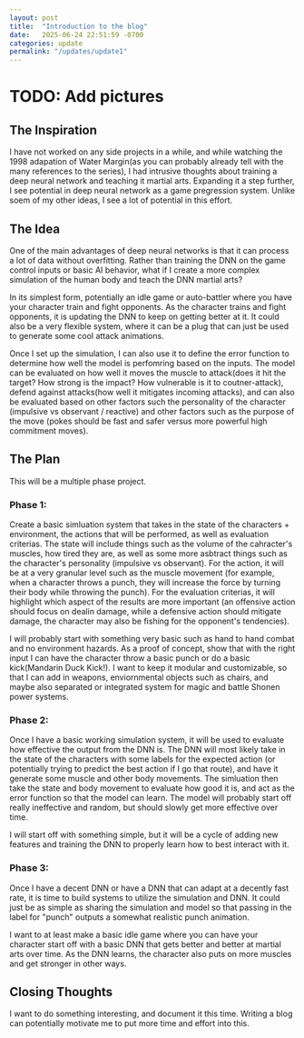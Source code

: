 ```yaml
---
layout: post
title:  "Introduction to the blog"
date:   2025-06-24 22:51:59 -0700
categories: update
permalink: "/updates/update1"
---
```

# TODO: Add pictures

## The Inspiration

I have not worked on any side projects in a while, and while watching the 1998 adapation of Water Margin(as you can probably already tell with the many references to the series), I had intrusive thoughts about training a deep neural network and teaching it martial arts. Expanding it a step further, I see potential in deep neural network as a game pregression system. Unlike soem of my other ideas, I see a lot of potential in this effort.

## The Idea

One of the main advantages of deep neural networks is that it can process a lot of data without overfitting. Rather than training the DNN on the game control inputs or basic AI behavior, what if I create a more complex simulation of the human body and teach the DNN martial arts?

In its simplest form, potentially an idle game or auto-battler where you have your character train and fight opponents. As the character trains and fight opponents, it is updating the DNN to keep on getting better at it. It could also be a very flexible system, where it can be a plug that can just be used to generate some cool attack animations.

Once I set up the simulation, I can also use it to define the error function to determine how well the model is perfomring based on the inputs. The model can be evaluated on how well it moves the muscle to attack(does it hit the target? How strong is the impact? How vulnerable is it to coutner-attack), defend against attacks(how well it mitigates incoming attacks), and can also be evaluated based on other factors such the personality of the character (impulsive vs observant / reactive) and other factors such as the purpose of the move (pokes should be fast and safer versus more powerful high commitment moves).

## The Plan

This will be a multiple phase project.

### Phase 1:

Create a basic simluation system that takes in the state of the characters + environment, the actions that will be performed, as well as evaluation criterias. The state will include things such as the volume of the cahracter's muscles, how tired they are, as well as some more asbtract things such as the character's personality (impulsive vs observant). For the action, it will be at a very granular level such as the muscle movement (for example, when a character throws a punch, they will increase the force by turning their body while throwing the punch). For the evaluation criterias, it will highlight which aspect of the results are more important (an offensive action should focus on dealin damage, while a defensive action should mitigate damage, the character may also be fishing for the opponent's tendencies).

I will probably start with something very basic such as hand to hand combat and no environment hazards. As a proof of concept, show that with the right input I can have the character throw a basic punch or do a basic kick(Mandarin Duck Kick!). I want to keep it modular and customizable, so that I can add in weapons, enviornmental objects such as chairs, and maybe also separated or integrated system for magic and battle Shonen power systems.


### Phase 2:

Once I have a basic working simulation system, it will be used to evaluate how effective the output from the DNN is. The DNN will most likely take in the state of the characters with some labels for the expected action (or potentially trying to predict the best action if I go that route), and have it generate some muscle and other body movements. The simluation then take the state and body movement to evaluate how good it is, and act as the error function so that the model can learn. The model will probably start off really ineffective and random, but should slowly get more effective over time.

I will start off with something simple, but it will be a cycle of adding new features and training the DNN to properly learn how to best interact with it.

### Phase 3:

Once I have a decent DNN or have a DNN that can adapt at a decently fast rate, it is time to build systems to utilize the simulation and DNN. It could just be as simple as sharing the simulation and model so that passing in the label for "punch" outputs a somewhat realistic punch animation.

I want to at least make a basic idle game where you can have your character start off with a basic DNN that gets better and better at martial arts over time. As the DNN learns, the character also puts on more muscles and get stronger in other ways.

## Closing Thoughts

I want to do something interesting, and document it this time. Writing a blog can potentially motivate me to put more time and effort into this.

